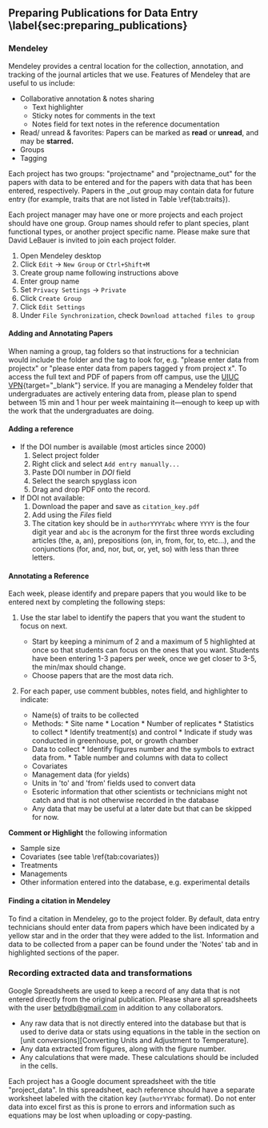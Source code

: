## Preparing Publications for Data Entry \label{sec:preparing_publications}

### Mendeley

Mendeley provides a central location for the collection, annotation, and tracking of the journal articles that we use. Features of Mendeley that are useful to us include: 

* Collaborative annotation & notes sharing
    * Text highlighter   
    * Sticky notes for comments in the text
    * Notes field for text notes in the reference documentation
* Read/ unread & favorites:
Papers can be marked as **read** or **unread**, and may be **starred.**
* Groups
* Tagging


Each project has two groups: "projectname" and "projectname_out" for the papers with data to be entered and for the papers with data that has been entered, respectively. Papers in the _out group may contain data for future entry (for example, traits that are not listed in Table \ref{tab:traits}). 

Each project manager may have one or more projects and each project should have one group. Group names should refer to plant species, plant functional types, or another project specific name. Please make sure that David LeBauer is invited to join each project folder. 

   1. Open Mendeley desktop
   2. Click `Edit` → `New Group` or `Ctrl+Shift+M`
   3. Create group name following instructions above
   4. Enter group name 
   5. Set `Privacy Settings` → `Private`
   6. Click `Create Group`
   7. Click `Edit Settings`
   8. Under `File Synchronization`, check `Download attached files to group`

#### Adding and Annotating Papers  

When naming a group, tag folders so that instructions for a technician would include the folder
and the tag to look for, e.g. "please enter data from projectx" or
"please enter data from papers tagged y from project x".
To access the full text and PDF of papers from off campus, use the [UIUC
VPN](https://techservices.illinois.edu/services/virtual-private-networking-vpn){target="_blank"} service.
If you are managing a Mendeley folder that undergraduates are actively
entering data from, please plan to spend between 15 min and 1 hour per
week maintaining it—enough to keep up with the work that the
undergraduates are doing.

####  Adding a reference

-   If the DOI number is available (most articles since 2000)
    1.  Select project folder
    2.  Right click and select `Add entry manually...`
    3.  Paste DOI number in *DOI* field
    4.  Select the search spyglass icon
    5.  Drag and drop PDF onto the record.
-   If DOI not available:
    1.  Download the paper and save as `citation_key.pdf`
    2.  Add using the *Files* field
    3.  The citation key should be in `authorYYYYabc` where `YYYY` is
        the four digit year and `abc` is the acronym for the first three
        words excluding articles (the, a, an), prepositions (on, in,
        from, for, to, etc...), and the conjunctions (for, and, nor,
        but, or, yet, so) with less than three letters.

####  Annotating a Reference

Each week, please identify and prepare papers that you would like to be
entered next by completing the following steps:  

1. Use the star label to identify the papers that you want the student
    to focus on next.  
    -   Start by keeping a minimum of 2 and a maximum of 5 highlighted
        at once so that students can focus on the ones that you want.
        Students have been entering 1-3 papers per week, once we get
        closer to 3-5, the min/max should change.  
    -   Choose papers that are the most data rich.  

2. For each paper, use comment bubbles, notes field, and highlighter to indicate:
    -   Name(s) of traits to be collected
    -   Methods:
       * Site name
       * Location
       * Number of replicates
       * Statistics to collect
       * Identify treatment(s) and control
       * Indicate if study was conducted in greenhouse, pot, or growth chamber  
    -   Data to collect
       * Identify figures number and the symbols to extract data from.
       * Table number and columns with data to collect
    -   Covariates
    -   Management data (for yields)
    -   Units in 'to' and 'from' fields used to convert data
    -   Esoteric information that other scientists or technicians might not catch and that is not otherwise recorded in the database
    -   Any data that may be useful at a later date but that can be skipped for now.

**Comment or Highlight** the following information

* Sample size
* Covariates (see table \ref{tab:covariates})
* Treatments
* Managements
* Other information entered into the database, e.g. experimental
    details

####  Finding a citation in Mendeley

To find a citation in Mendeley, go to the project folder. 
By default, data entry technicians should enter data from papers which have been indicated by a yellow star and in the order that they were added to the list.
Information and data to be collected from a paper can be found under the 'Notes' tab and in
highlighted sections of the paper.

### Recording extracted data and transformations

Google Spreadsheets are used to keep a record of any data that is not
entered directly from the original publication. Please share all spreadsheets with the user betydb@gmail.com in addition to any collaborators.

* Any raw data that is not directly entered into the database but that
    is used to derive data or stats using equations in the table in the section on [unit conversions][Converting Units and Adjustment to Temperature].
* Any data extracted from figures, along with the figure number.
* Any calculations that were made. These calculations should be
    included in the cells.

Each project has a Google document spreadsheet with the title "project\_data". 
In this spreadsheet, each reference should have a separate worksheet labeled with the citation key (`authorYYYabc` format). 
Do not enter data into excel first as this is prone to errors and information such as equations may be lost when uploading or copy-pasting.
